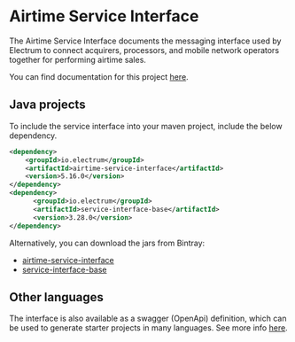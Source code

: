 # Airtime Service Interface

The Airtime Service Interface documents the messaging interface used by Electrum to connect acquirers, processors, and mobile network operators together for performing airtime sales.

You can find documentation for this project [here](https://electrumpayments.github.io/airtime-service-interface-docs/).

## Java projects

To include the service interface into your maven project, include the below dependency.

```xml
<dependency>
    <groupId>io.electrum</groupId>
    <artifactId>airtime-service-interface</artifactId>
    <version>5.16.0</version>
</dependency>
<dependency>
      <groupId>io.electrum</groupId>
      <artifactId>service-interface-base</artifactId>
      <version>3.28.0</version>
</dependency>
```

Alternatively, you can download the jars from Bintray:
- [airtime-service-interface](https://bintray.com/electrumpayments/java-open-source/airtime-service-interface)
- [service-interface-base](https://bintray.com/electrumpayments/java-open-source/service-interface-base)

## Other languages

The interface is also available as a swagger (OpenApi) definition, which can be used to generate starter projects in many languages. See more info [here](https://electrumpayments.github.io/airtime-service-interface-docs/specification/swagger).
